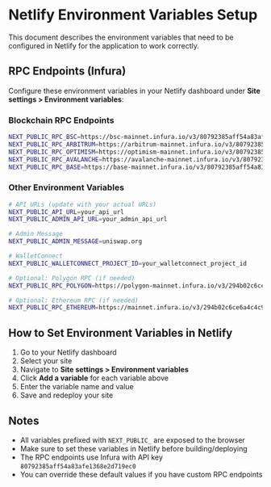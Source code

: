# Netlify Environment Variables Setup

This document describes the environment variables that need to be configured in Netlify for the application to work correctly.

## RPC Endpoints (Infura)

Configure these environment variables in your Netlify dashboard under **Site settings > Environment variables**:

### Blockchain RPC Endpoints

```bash
NEXT_PUBLIC_RPC_BSC=https://bsc-mainnet.infura.io/v3/80792385aff54a83afe1368e2d719ec0
NEXT_PUBLIC_RPC_ARBITRUM=https://arbitrum-mainnet.infura.io/v3/80792385aff54a83afe1368e2d719ec0
NEXT_PUBLIC_RPC_OPTIMISM=https://optimism-mainnet.infura.io/v3/80792385aff54a83afe1368e2d719ec0
NEXT_PUBLIC_RPC_AVALANCHE=https://avalanche-mainnet.infura.io/v3/80792385aff54a83afe1368e2d719ec0
NEXT_PUBLIC_RPC_BASE=https://base-mainnet.infura.io/v3/80792385aff54a83afe1368e2d719ec0
```

### Other Environment Variables

```bash
# API URLs (update with your actual URLs)
NEXT_PUBLIC_API_URL=your_api_url
NEXT_PUBLIC_ADMIN_API_URL=your_admin_api_url

# Admin Message
NEXT_PUBLIC_ADMIN_MESSAGE=uniswap.org

# WalletConnect
NEXT_PUBLIC_WALLETCONNECT_PROJECT_ID=your_walletconnect_project_id

# Optional: Polygon RPC (if needed)
NEXT_PUBLIC_RPC_POLYGON=https://polygon-mainnet.infura.io/v3/294b02c6ce6a4c4c92ff7e3e95beeb29

# Optional: Ethereum RPC (if needed)
NEXT_PUBLIC_RPC_ETHEREUM=https://mainnet.infura.io/v3/294b02c6ce6a4c4c92ff7e3e95beeb29
```

## How to Set Environment Variables in Netlify

1. Go to your Netlify dashboard
2. Select your site
3. Navigate to **Site settings > Environment variables**
4. Click **Add a variable** for each variable above
5. Enter the variable name and value
6. Save and redeploy your site

## Notes

- All variables prefixed with `NEXT_PUBLIC_` are exposed to the browser
- Make sure to set these variables in Netlify before building/deploying
- The RPC endpoints use Infura with API key `80792385aff54a83afe1368e2d719ec0`
- You can override these default values if you have custom RPC endpoints

